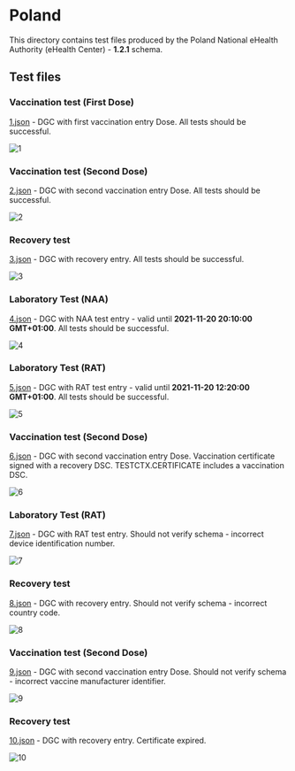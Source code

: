 # Poland

This directory contains test files produced by the Poland National eHealth Authority (eHealth Center) - **1.2.1** schema.

## Test files

### Vaccination test (First Dose)

[1.json](2DCode/raw/1.json) - DGC with first vaccination entry Dose.
All tests should be successful.

![1](png/1.png)

### Vaccination test (Second Dose)

[2.json](2DCode/raw/2.json) - DGC with second vaccination entry Dose.
All tests should be successful.

![2](png/2.png)

### Recovery test

[3.json](2DCode/raw/3.json) - DGC with recovery entry.
All tests should be successful.

![3](png/3.png)

### Laboratory Test (NAA)

[4.json](2DCode/raw/4.json) - DGC with NAA test entry - valid until **2021-11-20 20:10:00 GMT+01:00**.
All tests should be successful.

![4](png/4.png)

### Laboratory Test (RAT)

[5.json](2DCode/raw/5.json) - DGC with RAT test entry - valid until **2021-11-20 12:20:00 GMT+01:00**.
All tests should be successful.

![5](png/5.png)

### Vaccination test (Second Dose)

[6.json](2DCode/raw/6.json) - DGC with second vaccination entry Dose.
Vaccination certificate signed with a recovery DSC. TESTCTX.CERTIFICATE includes a vaccination DSC.

![6](png/6.png)

### Laboratory Test (RAT)

[7.json](2DCode/raw/7.json) - DGC with RAT test entry.
Should not verify schema - incorrect device identification number.

![7](png/7.png)

### Recovery test

[8.json](2DCode/raw/8.json) - DGC with recovery entry.
Should not verify schema - incorrect country code.

![8](png/8.png)

### Vaccination test (Second Dose)

[9.json](2DCode/raw/9.json) - DGC with second vaccination entry Dose.
Should not verify schema - incorrect vaccine manufacturer identifier.

![9](png/9.png)

### Recovery test

[10.json](2DCode/raw/10.json) - DGC with recovery entry.
Certificate expired.

![10](png/10.png)